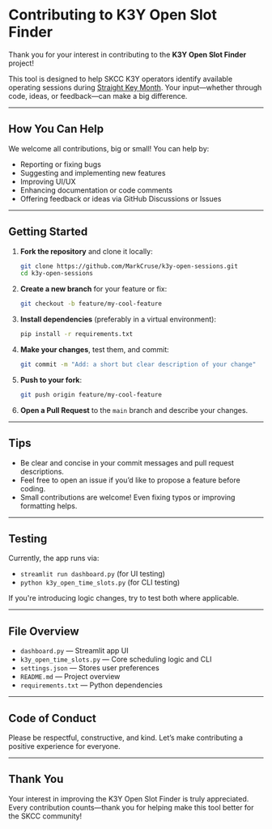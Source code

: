 # Contributing to K3Y Open Slot Finder

Thank you for your interest in contributing to the **K3Y Open Slot Finder** project!

This tool is designed to help SKCC K3Y operators identify available operating sessions during [Straight Key Month](https://www.skccgroup.com/k3y/k3y.php). Your input—whether through code, ideas, or feedback—can make a big difference.

---

## How You Can Help

We welcome all contributions, big or small! You can help by:

- Reporting or fixing bugs
- Suggesting and implementing new features
- Improving UI/UX
- Enhancing documentation or code comments
- Offering feedback or ideas via GitHub Discussions or Issues

---

##  Getting Started

1. **Fork the repository** and clone it locally:
   ```bash
   git clone https://github.com/MarkCruse/k3y-open-sessions.git
   cd k3y-open-sessions
   ```

2. **Create a new branch** for your feature or fix:
   ```bash
   git checkout -b feature/my-cool-feature
   ```

3. **Install dependencies** (preferably in a virtual environment):
   ```bash
   pip install -r requirements.txt
   ```

4. **Make your changes**, test them, and commit:
   ```bash
   git commit -m "Add: a short but clear description of your change"
   ```

5. **Push to your fork**:
   ```bash
   git push origin feature/my-cool-feature
   ```

6. **Open a Pull Request** to the `main` branch and describe your changes.

---

## Tips

- Be clear and concise in your commit messages and pull request descriptions.
- Feel free to open an issue if you’d like to propose a feature before coding.
- Small contributions are welcome! Even fixing typos or improving formatting helps.

---

## Testing

Currently, the app runs via:
- `streamlit run dashboard.py` (for UI testing)
- `python k3y_open_time_slots.py` (for CLI testing)

If you're introducing logic changes, try to test both where applicable.

---

## File Overview

- `dashboard.py` — Streamlit app UI
- `k3y_open_time_slots.py` — Core scheduling logic and CLI
- `settings.json` — Stores user preferences
- `README.md` — Project overview
- `requirements.txt` — Python dependencies

---

## Code of Conduct

Please be respectful, constructive, and kind. Let’s make contributing a positive experience for everyone.

---

## Thank You

Your interest in improving the K3Y Open Slot Finder is truly appreciated.  
Every contribution counts—thank you for helping make this tool better for the SKCC community!
